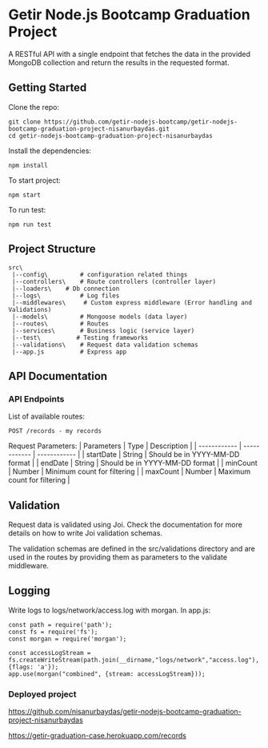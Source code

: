 # Getir Node.js Bootcamp Graduation Project
A RESTful API with a single endpoint that fetches the data in the provided MongoDB collection and return the results in the requested format.

## Getting Started
Clone the repo:

```
git clone https://github.com/getir-nodejs-bootcamp/getir-nodejs-bootcamp-graduation-project-nisanurbaydas.git
cd getir-nodejs-bootcamp-graduation-project-nisanurbaydas
```
Install the dependencies:

```
npm install
```
To start project:
```
npm start
```
To run test:
```
npm run test
```
## Project Structure
```
src\
 |--config\         # configuration related things
 |--controllers\    # Route controllers (controller layer)
 |--loaders\    # Db connection
 |--logs\           # Log files
 |--middlewares\     # Custom express middleware (Error handling and Validations)
 |--models\         # Mongoose models (data layer)
 |--routes\         # Routes
 |--services\       # Business logic (service layer)
 |--test\          # Testing frameworks
 |--validations\    # Request data validation schemas
 |--app.js          # Express app
 ```
## API Documentation
### API Endpoints
List of available routes:
````
POST /records - my records
````
 Request Parameters:
 |  Parameters | Type  | Description   |
| ------------ | ------------ | ------------ |
|  startDate |  String | Should be in YYYY-MM-DD format  |
|  endDate | String  | Should be in YYYY-MM-DD format  |
|  minCount | Number  | Minimum count for filtering  |
|  maxCount |  Number |  Maximum count for filtering |

## Validation
Request data is validated using Joi. Check the documentation for more details on how to write Joi validation schemas.

The validation schemas are defined in the src/validations directory and are used in the routes by providing them as parameters to the validate middleware.

## Logging
Write logs to logs/network/access.log with morgan. In app.js:

```
const path = require('path');
const fs = require('fs');
const morgan = require('morgan');

const accessLogStream = fs.createWriteStream(path.join(__dirname,"logs/network","access.log"), {flags: 'a'});
app.use(morgan("combined", {stream: accessLogStream}));

```
### Deployed project 
https://github.com/nisanurbaydas/getir-nodejs-bootcamp-graduation-project-nisanurbaydas

https://getir-graduation-case.herokuapp.com/records

